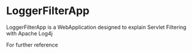 # LoggerFilterApp
LoggerFilterApp is a WebApplication designed to explain Servlet Filtering with Apache Log4j

For further reference 
